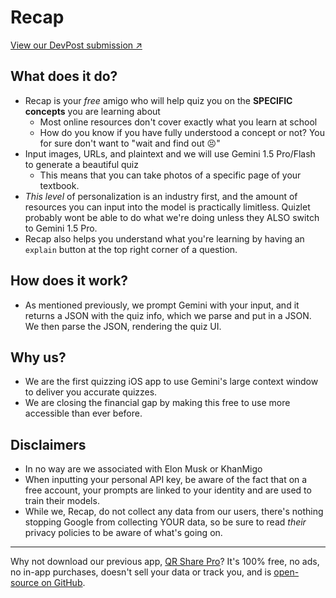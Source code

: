 # Recap



[View our DevPost submission ↗](https://devpost.com/software/elonmigo)



## What does it do?
- Recap is your *free* amigo who will help quiz you on the __SPECIFIC concepts__ you are learning about
    - Most online resources don't cover exactly what you learn at school
    - How do you know if you have fully understood a concept or not? You for sure don't want to "wait and find out 😣"
- Input images, URLs, and plaintext and we will use Gemini 1.5 Pro/Flash to generate a beautiful quiz
    - This means that you can take photos of a specific page of your textbook.
- *This level* of personalization is an industry first, and the amount of resources you can input into the model is practically limitless. Quizlet probably wont be able to do what we're doing unless they ALSO switch to Gemini 1.5 Pro.
- Recap also helps you understand what you're learning by having an `explain` button at the top right corner of a question.

## How does it work?
- As mentioned previously, we prompt Gemini with your input, and it returns a JSON with the quiz info, which we parse and put in a JSON. We then parse the JSON, rendering the quiz UI.

## Why us?
- We are the first quizzing iOS app to use Gemini's large context window to deliver you accurate quizzes.
- We are closing the financial gap by making this free to use more accessible than ever before.

## Disclaimers
- In no way are we associated with Elon Musk or KhanMigo
- When inputting your personal API key, be aware of the fact that on a free account, your prompts are linked to your identity and are used to train their models.
- While we, Recap, do not collect any data from our users, there's nothing stopping Google from collecting YOUR data, so be sure to read *their* privacy policies to be aware of what's going on. 

---

Why not download our previous app, [QR Share Pro](https://apps.apple.com/us/app/qr-share-pro/id6479589995)? It's 100% free, no ads, no in-app purchases, doesn't sell your data or track you, and is [open-source on GitHub](https://github.com/visual-studio-coder/qr-share-pro).
